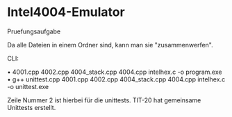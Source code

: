 # Intel4004-Emulator
Pruefungsaufgabe

Da alle Dateien in einem Ordner sind, kann man sie "zusammenwerfen".

CLI:   

• 4001.cpp 4002.cpp 4004_stack.cpp 4004.cpp intelhex.c -o program.exe 
• g++ unittest.cpp 4001.cpp 4002.cpp 4004_stack.cpp 4004.cpp intelhex.c -o unittest.exe   

Zeile Nummer 2 ist hierbei für die unittests. TIT-20 hat gemeinsame Unittests erstellt. 
